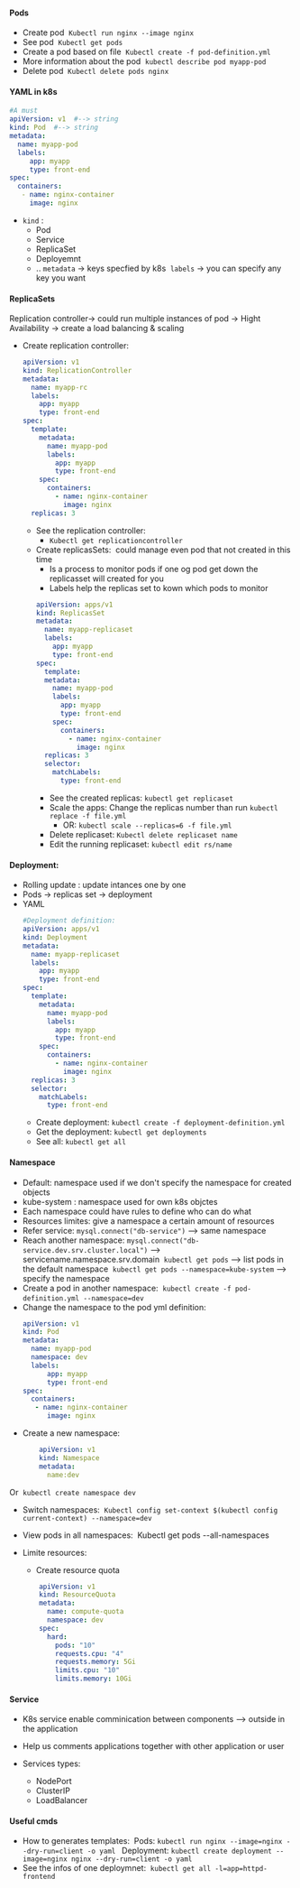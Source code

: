 #### Pods
- Create pod 
`Kubectl run nginx --image nginx` 
- See pod 
`Kubectl get pods` 
- Create a pod based on file 
`Kubectl create -f pod-definition.yml` 
- More information about the pod 
`kubectl describe pod myapp-pod` 
- Delete pod 
`Kubectl delete pods nginx`

#### YAML in k8s
```yaml
#A must 
apiVersion: v1  #--> string 
kind: Pod  #--> string 
metadata: 
  name: myapp-pod 
  labels: 
     app: myapp 
     type: front-end 
spec: 
  containers: 
   - name: nginx-container 
     image: nginx 
```

- `kind` : 
	-  Pod 
	- Service 
	- ReplicaSet 
	- Deployemnt
	- .. 
`metadata` -> keys specfied by k8s 
`labels` -> you can specify any key you want

#### ReplicaSets
Replication controller-> could run multiple instances of pod -> Hight Availability -> create a load balancing & scaling
- Create replication controller:
	```yaml
	apiVersion: v1  
	kind: ReplicationController 
	metadata: 
	  name: myapp-rc 
	  labels: 
		app: myapp 
		type: front-end 
	spec: 
	  template: 
		metadata: 
		  name: myapp-pod 
		  labels: 
			app: myapp 
			type: front-end 
		spec: 
		  containers: 
			- name: nginx-container 
			  image: nginx 
	  replicas: 3
	```
	
	- See the replication controller:
		- `Kubectl get replicationcontroller`
	- Create replicasSets:  could manage even pod that not created in this time
		- Is a process to monitor pods if one og pod get down the replicasset will created for you 
		- Labels help the replicas set to kown which pods to monitor
		```yaml
		apiVersion: apps/v1  
		kind: ReplicasSet 
		metadata: 
		  name: myapp-replicaset 
		  labels: 
			app: myapp 
			type: front-end 
		spec: 
		  template: 
		  metadata: 
			name: myapp-pod 
			labels: 
			  app: myapp 
			  type: front-end 
			spec: 
			  containers: 
				- name: nginx-container 
				  image: nginx 
		  replicas: 3 
		  selector: 
			matchLabels: 
			  type: front-end
		```
		- See the created replicas: `kubectl get replicaset`
		- Scale the apps: Change the replicas number than run `kubectl replace -f file.yml`
			- OR: `kubectl scale --replicas=6 -f file.yml`
		- Delete replicaset: `Kubectl delete replicaset name`
		- Edit the running replicaset: `kubectl edit rs/name`

#### Deployment: 
- Rolling update : update intances one by one 
- Pods -> replicas set -> deployment
- YAML
	```yaml
	#Deployment definition: 
	apiVersion: apps/v1  
	kind: Deployment 
	metadata: 
	  name: myapp-replicaset 
      labels: 
	    app: myapp 
	    type: front-end 
    spec: 
	  template: 
        metadata: 
		  name: myapp-pod 
          labels: 
		    app: myapp 
		    type: front-end 
        spec: 
          containers: 
		    - name: nginx-container 
			  image: nginx 
	  replicas: 3 
	  selector: 
        matchLabels: 
		  type: front-end 
	```
	- Create deployment: `kubectl create -f deployment-definition.yml`
	- Get the deployment: `kubectl get deployments`
	- See all: `kubectl get all`

#### Namespace 
 - Default: namespace used if we don't specify the namespace for created objects 
 - kube-system : namespace used for own k8s objctes 
 - Each namespace could have rules to define who can do what 
 - Resources limites: give a namespace a certain amount of resources 
- Refer service: `mysql.connect("db-service")` --> same namespace 
- Reach another namespace: 
`mysql.connect("db-service.dev.srv.cluster.local")`  --> servicename.namespace.srv.domain 
`kubectl get pods` --> list pods in the default namespace 
`kubectl get pods --namespace=kube-system` --> specify the namespace 
- Create a pod in another namespace: 
`kubectl create -f pod-definition.yml --namespace=dev` 
- Change the namespace to the pod yml definition: 
	``` yaml
	apiVersion: v1 
	kind: Pod  
	metadata: 
	  name: myapp-pod 
	  namespace: dev 
	  labels: 
		  app: myapp 
		  type: front-end 
	spec: 
	  containers: 
	   - name: nginx-container 
		  image: nginx 
	```
- Create a new namespace: 
	``` yaml
	    apiVersion: v1 
        kind: Namespace 
        metadata: 
          name:dev 
	```

Or 
`kubectl create namespace dev` 
- Switch namespaces: 
`Kubectl config set-context $(kubectl config current-context) --namespace=dev`

- View pods in all namespaces: 
Kubectl get pods --all-namespaces 

- Limite resources: 
	- Create resource quota  
	```yaml
		apiVersion: v1 
		kind: ResourceQuota 
        metadata: 
		  name: compute-quota 
		  namespace: dev 
        spec: 
          hard: 
			pods: "10" 
			requests.cpu: "4" 
			requests.memory: 5Gi 
			limits.cpu: "10" 
			limits.memory: 10Gi
	```

#### Service
- K8s service enable comminication between components --> outside in the application 

 - Help us comments applications together with other application or user 

- Services types: 
	-   NodePort   
	-   ClusterIP 
	-   LoadBalancer

#### Useful cmds
- How to generates templates: 
Pods: `kubectl run nginx --image=nginx --dry-run=client -o yaml `
Deployment: `kubectl create deployment --image=nginx nginx --dry-run=client -o yaml `
- See the infos of one deploymnet: 
`kubectl get all -l=app=httpd-frontend` 